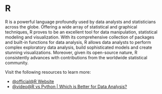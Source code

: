 # R 

R is a powerful language profoundly used by data analysts and statisticians across the globe. Offering a wide array of statistical and graphical techniques, R proves to be an excellent tool for data manipulation, statistical modeling and visualization. With its comprehensive collection of packages and built-in functions for data analysis, R allows data analysts to perform complex exploratory data analysis, build sophisticated models and create stunning visualizations. Moreover, given its open-source nature, R consistently advances with contributions from the worldwide statistical community.

Visit the following resources to learn more:

- [@official@R Website](https://www.r-project.org/about.html)
- [@video@R vs Python | Which is Better for Data Analysis?](https://www.youtube.com/watch?v=1gdKC5O0Pwc)
